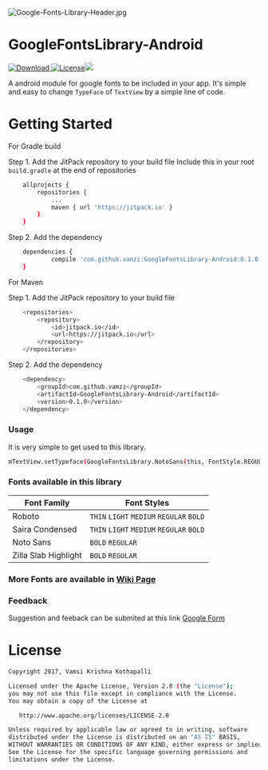 ![Google-Fonts-Library-Header.jpg](http://i.imgur.com/6vz5xm1.jpg "Header Image")
# GoogleFontsLibrary-Android
[ ![Download](https://api.bintray.com/packages/vamzi/GoogleFontsLibrary-Android/GoogleFontsLibrary-Android/images/download.svg) ](https://bintray.com/vamzi/GoogleFontsLibrary-Android/GoogleFontsLibrary-Android/_latestVersion)[![License](http://img.shields.io/:license-apache-blue.svg)](http://www.apache.org/licenses/LICENSE-2.0.html)[![](https://jitpack.io/v/vamzi/GoogleFontsLibrary-Android.svg)](https://jitpack.io/#vamzi/GoogleFontsLibrary-Android)


A android module for google fonts to be included in your app. It's simple and easy to change `TypeFace` of `TextView` by a simple line of code.

# Getting Started

For Gradle build

Step 1. Add the JitPack repository to your build file
Include this in your root `build.gradle` at the end of repositories

```sh
	allprojects {
		repositories {
			...
			maven { url 'https://jitpack.io' }
		}
	}
```
Step 2. Add the dependency

```sh
	dependencies {
	        compile 'com.github.vamzi:GoogleFontsLibrary-Android:0.1.0'
	}
```

For Maven

Step 1. Add the JitPack repository to your build file
```sh
	<repositories>
		<repository>
		    <id>jitpack.io</id>
		    <url>https://jitpack.io</url>
		</repository>
	</repositories>
```
Step 2. Add the dependency
```sh
	<dependency>
	    <groupId>com.github.vamzi</groupId>
	    <artifactId>GoogleFontsLibrary-Android</artifactId>
	    <version>0.1.0</version>
	</dependency>
```
### Usage
It is very simple to get used to this library.
```sh
mTextView.setTypeface(GoogleFontsLibrary.NotoSans(this, FontStyle.REGULAR));
```

### Fonts available in this library 
|Font Family|Font Styles|
|-----------|-----------|
|Roboto|`THIN` `LIGHT` `MEDIUM` `REGULAR` `BOLD`|
|Saira Condensed|`THIN` `LIGHT` `MEDIUM` `REGULAR` `BOLD`|
|Noto Sans|`BOLD` `REGULAR`|
|Zilla Slab Highlight|`BOLD` `REGULAR`|

### More Fonts are available in [Wiki Page](https://github.com/vamzi/GoogleFontsLibrary-Android/wiki)

### Feedback

Suggestion and feeback can be submited at this link [Google Form](https://docs.google.com/forms/d/e/1FAIpQLSeg1s_MsDNKvOjI_le9iSzTOeL-H7S1KFQa_7ZIW3XwtjnUTg/viewform?usp=pp_url&entry.1898373068=GoogleFontsLibrary-Android&entry.1429518920)

# License 
```sh
Copyright 2017, Vamsi Krishna Kothapalli

Licensed under the Apache License, Version 2.0 (the "License");
you may not use this file except in compliance with the License.
You may obtain a copy of the License at

   http://www.apache.org/licenses/LICENSE-2.0

Unless required by applicable law or agreed to in writing, software
distributed under the License is distributed on an "AS IS" BASIS,
WITHOUT WARRANTIES OR CONDITIONS OF ANY KIND, either express or implied.
See the License for the specific language governing permissions and
limitations under the License.
```
